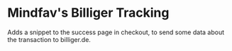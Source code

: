 # Mindfav's Billiger Tracking
Adds a snippet to the success page in checkout, to send some data about the transaction to billiger.de.